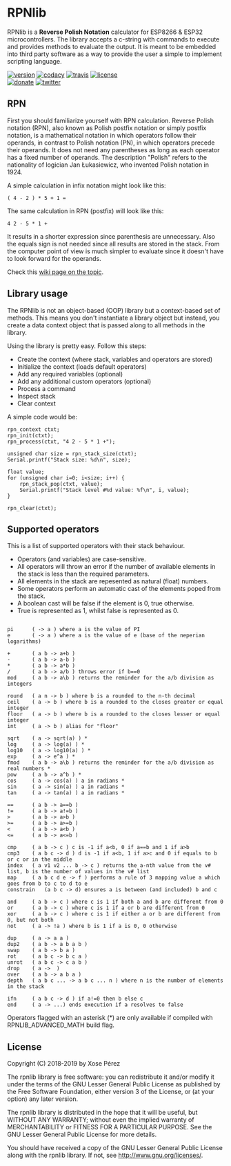 # RPNlib

RPNlib is a **Reverse Polish Notation** calculator for ESP8266 & ESP32 microcontrollers. 
The library accepts a c-string with commands to execute and provides methods to evaluate the output.
It is meant to be embedded into third party software as a way to provide the user a simple to implement scripting language.

[![version](https://img.shields.io/badge/version-0.0.2-brightgreen.svg)](CHANGELOG.md)
[![codacy](https://img.shields.io/codacy/grade/dca10aead98240db83c23ef550b591dc/master.svg)](https://www.codacy.com/app/xoseperez/rpnlib/dashboard)
[![travis](https://travis-ci.org/xoseperez/rpnlib.svg?branch=master)](https://travis-ci.org/xoseperez/rpnlib)
[![license](https://img.shields.io/github/license/xoseperez/rpnlib.svg)](LICENSE)
<br />
[![donate](https://img.shields.io/badge/donate-PayPal-blue.svg)](https://www.paypal.com/cgi-bin/webscr?cmd=_donations&business=xose%2eperez%40gmail%2ecom&lc=US&no_note=0&currency_code=EUR&bn=PP%2dDonationsBF%3abtn_donate_LG%2egif%3aNonHostedGuest)
[![twitter](https://img.shields.io/twitter/follow/xoseperez.svg?style=social)](https://twitter.com/intent/follow?screen_name=xoseperez)

## RPN

First you should familiarize yourself with RPN calculation. 
Reverse Polish notation (RPN), also known as Polish postfix notation or simply postfix notation, is a mathematical notation in which operators follow their operands, in contrast to Polish notation (PN), in which operators precede their operands. It does not need any parentheses as long as each operator has a fixed number of operands. The description "Polish" refers to the nationality of logician Jan Łukasiewicz, who invented Polish notation in 1924.

A simple calculation in infix notation might look like this:

```
( 4 - 2 ) * 5 + 1 =
```

The same calculation in RPN (postfix) will look like this:

```
4 2 - 5 * 1 +
```

It results in a shorter expression since parenthesis are unnecessary. Also the equals sign is not needed since all results are stored in the stack. From the computer point of view is much simpler to evaluate since it doesn't have to look forward for the operands.

Check this [wiki page on the topic](https://en.wikipedia.org/wiki/Reverse_Polish_notation).

## Library usage

The RPNlib is not an object-based (OOP) library but a context-based set of methods. This means you don't instantiate a library object but instead, you create a data context object that is passed along to all methods in the library.

Using the library is pretty easy. Follow this steps:

* Create the context (where stack, variables and operators are stored)
* Initialize the context (loads default operators)
* Add any required variables (optional)
* Add any additional custom operators (optional)
* Process a command
* Inspect stack
* Clear context

A simple code would be:

```
rpn_context ctxt;
rpn_init(ctxt);
rpn_process(ctxt, "4 2 - 5 * 1 +");

unsigned char size = rpn_stack_size(ctxt);
Serial.printf("Stack size: %d\n", size);

float value;
for (unsigned char i=0; i<size; i++) {
    rpn_stack_pop(ctxt, value);
    Serial.printf("Stack level #%d value: %f\n", i, value);
}

rpn_clear(ctxt);
```

## Supported operators

This is a list of supported operators with their stack behaviour. 

* Operators (and variables) are case-sensitive.
* All operators will throw an error if the number of available elements in the stack is less than the required parameters.
* All elements in the stack are repesented as natural (float) numbers. 
* Some operators perform an automatic cast of the elements poped from the stack.
* A boolean cast will be false if the element is 0, true otherwise.
* True is represented as 1, whilst false is represented as 0.


```

pi      ( -> a ) where a is the value of PI
e       ( -> a ) where a is the value of e (base of the neperian logarithms)

+       ( a b -> a+b )
-       ( a b -> a-b )
*       ( a b -> a*b )
/       ( a b -> a/b ) throws error if b==0
mod     ( a b -> a\b ) returns the reminder for the a/b division as integers

round   ( a n -> b ) where b is a rounded to the n-th decimal
ceil    ( a -> b ) where b is a rounded to the closes greater or equal integer
floor   ( a -> b ) where b is a rounded to the closes lesser or equal integer
int     ( a -> b ) alias for "floor"

sqrt    ( a -> sqrt(a) ) *
log     ( a -> log(a) ) *
log10   ( a -> log10(a) ) *
exp     ( a -> e^a ) *
fmod    ( a b -> a\b ) returns the reminder for the a/b division as real numbers *
pow     ( a b -> a^b ) *
cos     ( a -> cos(a) ) a in radians *
sin     ( a -> sin(a) ) a in radians *
tan     ( a -> tan(a) ) a in radians *

==      ( a b -> a==b )
!=      ( a b -> a!=b )
>       ( a b -> a>b )
>=      ( a b -> a>=b )
<       ( a b -> a<b )
<=      ( a b -> a<=b )

cmp     ( a b -> c ) c is -1 if a<b, 0 if a==b and 1 if a>b
cmp3    ( a b c -> d ) d is -1 if a<b, 1 if a>c and 0 if equals to b or c or in the middle
index   ( a v1 v2 ... b -> c ) returns the a-nth value from the v# list, b is the number of values in the v# list
map     ( a b c d e -> f ) performs a rule of 3 mapping value a which goes from b to c to d to e
constrain   (a b c -> d) ensures a is between (and included) b and c

and     ( a b -> c ) where c is 1 if both a and b are different from 0
or      ( a b -> c ) where c is 1 if a or b are different from 0
xor     ( a b -> c ) where c is 1 if either a or b are different from 0, but not both
not     ( a -> !a ) where b is 1 if a is 0, 0 otherwise

dup     ( a -> a a )
dup2    ( a b -> a b a b )
swap    ( a b -> b a )
rot     ( a b c -> b c a )
unrot   ( a b c -> c a b )
drop    ( a ->  )
over    ( a b -> a b a )
depth   ( a b c ... -> a b c ... n ) where n is the number of elements in the stack

ifn     ( a b c -> d ) if a!=0 then b else c
end     ( a -> ...) ends execution if a resolves to false

```

Operators flagged with an asterisk (*) are only available if compiled with RPNLIB_ADVANCED_MATH build flag.

## License

Copyright (C) 2018-2019 by Xose Pérez <xose dot perez at gmail dot com>

The rpnlib library is free software: you can redistribute it and/or modify
it under the terms of the GNU Lesser General Public License as published by
the Free Software Foundation, either version 3 of the License, or
(at your option) any later version.

The rpnlib library is distributed in the hope that it will be useful,
but WITHOUT ANY WARRANTY; without even the implied warranty of
MERCHANTABILITY or FITNESS FOR A PARTICULAR PURPOSE.  See the
GNU Lesser General Public License for more details.

You should have received a copy of the GNU Lesser General Public License
along with the rpnlib library.  If not, see <http://www.gnu.org/licenses/>.
